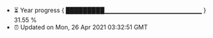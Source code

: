 - ⏳ Year progress { █████████▁▁▁▁▁▁▁▁▁▁▁▁▁▁▁▁▁▁▁▁▁ } 31.55 %
- ⏰ Updated on Mon, 26 Apr 2021 03:32:51 GMT

